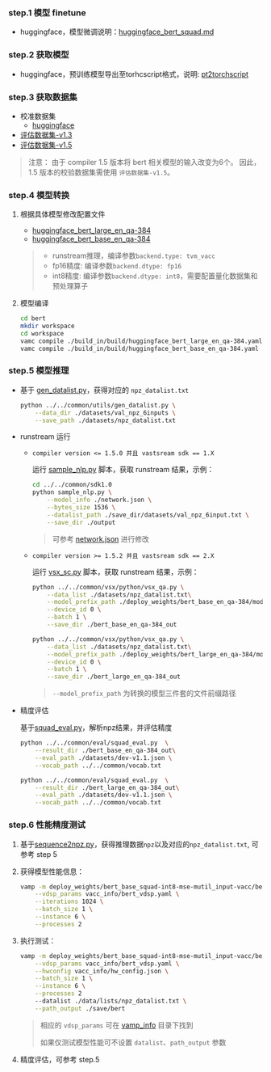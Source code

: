### step.1 模型 finetune
-  huggingface，模型微调说明：[huggingface_bert_squad.md](./source_code/finetune/huggingface_bert_squad.md)

### step.2 获取模型
- huggingface，预训练模型导出至torhcscript格式，说明: [pt2torchscript](./source_code/pretrain_model/README.md)

### step.3 获取数据集
- 校准数据集
    - [huggingface](https://drive.google.com/drive/folders/1c2eO8loUa205TxYQe7BYimOA2TJqv7lM)
- [评估数据集-v1.3](https://drive.google.com/drive/folders/1vEbJLCrp-xjzmk31CwMrMy5xeo9DmUGj)
- [评估数据集-v1.5](https://drive.google.com/drive/folders/1TmA2Ck6CM7PNOL_2P75-aRO78y2NJ7DH)

> 注意： 由于 compiler 1.5 版本将 bert 相关模型的输入改变为6个。 因此，1.5 版本的校验数据集需使用 `评估数据集-v1.5`。

### step.4 模型转换
1. 根据具体模型修改配置文件
   - [huggingface_bert_large_en_qa-384](./build_in/build/huggingface_bert_large_en_qa-384.yaml)
   - [huggingface_bert_base_en_qa-384](./build_in/build/huggingface_bert_base_en_qa-384.yaml)
    
    > - runstream推理，编译参数`backend.type: tvm_vacc`
    > - fp16精度: 编译参数`backend.dtype: fp16`
    > - int8精度: 编译参数`backend.dtype: int8`，需要配置量化数据集和预处理算子

2. 模型编译
    ```bash
    cd bert
    mkdir workspace
    cd workspace
    vamc compile ./build_in/build/huggingface_bert_large_en_qa-384.yaml
    vamc compile ./build_in/build/huggingface_bert_base_en_qa-384.yaml
    ```

### step.5 模型推理
- 基于 [gen_datalist.py](../../common/utils/gen_datalist.py)，获得对应的 `npz_datalist.txt`

   ```bash
   python ../../common/utils/gen_datalist.py \
       --data_dir ./datasets/val_npz_6inputs \
       --save_path ./datasets/npz_datalist.txt
   ```

- runstream 运行
  - `compiler version <= 1.5.0 并且 vastsream sdk == 1.X`

    运行 [sample_nlp.py](../../common/sdk1.0/sample_nlp.py) 脚本，获取 runstream 结果，示例：

    ```bash
    cd ../../common/sdk1.0
    python sample_nlp.py \
        --model_info ./network.json \
        --bytes_size 1536 \
        --datalist_path ./save_dir/datasets/val_npz_6input.txt \
        --save_dir ./output
    ```

    > 可参考 [network.json](../../common/sdk1.0/network.json) 进行修改

  - `compiler version >= 1.5.2 并且 vastsream sdk == 2.X`

    运行 [vsx_sc.py](../../common/vsx/python/vsx_qa.py) 脚本，获取 runstream 结果，示例：

    ```bash
    python ../../common/vsx/python/vsx_qa.py \
        --data_list ./datasets/npz_datalist.txt\
        --model_prefix_path ./deploy_weights/bert_base_en_qa-384/mod \
        --device_id 0 \
        --batch 1 \
        --save_dir ./bert_base_en_qa-384_out

    python ../../common/vsx/python/vsx_qa.py \
        --data_list ./datasets/npz_datalist.txt\
        --model_prefix_path ./deploy_weights/bert_large_en_qa-384/mod \
        --device_id 0 \
        --batch 1 \
        --save_dir ./bert_large_en_qa-384_out
    ```

    > `--model_prefix_path` 为转换的模型三件套的文件前缀路径

- 精度评估

   基于[squad_eval.py](../../common/eval/squad_eval.py)，解析npz结果，并评估精度
   ```bash
   python ../../common/eval/squad_eval.py  \
       --result_dir ./bert_base_en_qa-384_out\
       --eval_path ./datasets/dev-v1.1.json \
       --vocab_path ../../common/vocab.txt

   python ../../common/eval/squad_eval.py  \
       --result_dir ./bert_large_en_qa-384_out\
       --eval_path ./datasets/dev-v1.1.json \
       --vocab_path ../../common/vocab.txt
   ```

### step.6 性能精度测试
1. 基于[sequence2npz.py](../../common/utils/sequence2npz.py)，获得推理数据`npz`以及对应的`npz_datalist.txt`, 可参考 step 5

2. 获得模型性能信息：

    ```bash
   vamp -m deploy_weights/bert_base_squad-int8-mse-mutil_input-vacc/bert_base_squad \
        --vdsp_params vacc_info/bert_vdsp.yaml \
        --iterations 1024 \
        --batch_size 1 \
        --instance 6 \
        --processes 2
    ```

3. 执行测试：

    ```bash
    vamp -m deploy_weights/bert_base_squad-int8-mse-mutil_input-vacc/bert_base_squad \
        --vdsp_params vacc_info/bert_vdsp.yaml \
        --hwconfig vacc_info/hw_config.json \
        --batch_size 1 \
        --instance 6 \
        --processes 2
        --datalist ./data/lists/npz_datalist.txt \
        --path_output ./save/bert
    ```

    > 相应的 `vdsp_params`  可在 [vamp_info](../../common/vamp_info/) 目录下找到
    >
    > 如果仅测试模型性能可不设置 `datalist`、`path_output` 参数
    
4. 精度评估，可参考 step.5